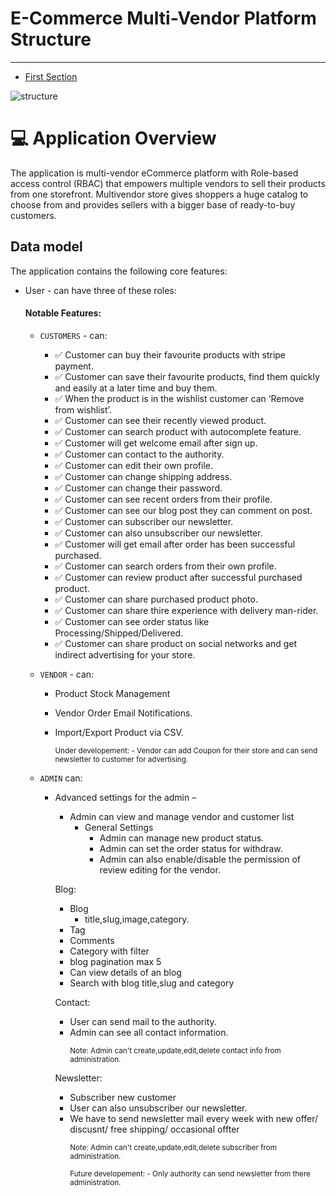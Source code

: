 # E-Commerce Multi-Vendor Platform Structure

---

- [First Section](#section-1)

<a name="section-1"></a>
![structure](/docs/images/project/multi_vendor.png)


# 💻 Application Overview

The application is multi-vendor eCommerce platform with Role-based access control (RBAC) that empowers multiple vendors to sell their products from one storefront. Multivendor store gives shoppers a huge catalog to choose from and provides sellers with a bigger base of ready-to-buy customers.


## Data model

The application contains the following core features:

- User - can have three of these roles:
  #### Notable Features:
    - `CUSTOMERS` - can:
        - ✅ Customer can buy their favourite products with stripe payment.
        - ✅ Customer can save their favourite products, find them quickly and easily at a later time and buy them.
        - ✅ When the product is in the wishlist customer can ‘Remove from wishlist’.
        - ✅ Customer can see their recently viewed product.
        - ✅ Customer can search product with autocomplete feature.
        - ✅ Customer will get welcome email after sign up.
        - ✅ Customer can contact to the authority.
        - ✅ Customer can edit their own profile.
        - ✅ Customer can change shipping address.
        - ✅ Customer can change their password.
        - ✅ Customer can see recent orders from their profile.
        - ✅ Customer can see our blog post they can comment on post.
        - ✅ Customer can subscriber our newsletter.
        - ✅ Customer can also unsubscriber our newsletter.
        - ✅ Customer will get email after order has been successful purchased.
        - ✅ Customer can search orders from their own profile.
        - ✅ Customer can review product after successful purchased product.
        - ✅ Customer can share purchased product photo.
        - ✅ Customer can share thire experience with delivery man-rider.
        - ✅ Customer can see order status like Processing/Shipped/Delivered.
        - ✅ Customer can share product on social networks and get indirect advertising for your store.

    - `VENDOR` - can:
        - Product Stock Management
        - Vendor Order Email Notifications.
        - Import/Export Product via CSV.

            <p><small>Under developement: - Vendor can add Coupon for their store and can send newsletter to customer for advertising.</small></p>

    - `ADMIN` can:

        - Advanced settings for the admin –
            - Admin can view and manage vendor  and customer list
                - General Settings
                    - Admin can manage new product status.
                    - Admin can set the order status for withdraw.
                    - Admin can also enable/disable the permission of review editing for the vendor.

          Blog:
            - Blog
                - title,slug,image,category.
            - Tag
            - Comments
            - Category with filter
            - blog pagination max 5
            - Can view details of an blog
            - Search with blog title,slug and category

          Contact:
            - User can send mail to the authority.
            - Admin can see all contact information.
              <p><small>Note: Admin can't create,update,edit,delete  contact info from administration.</small></p>

          Newsletter:
            - Subscriber new customer
            - User can also unsubscriber our newsletter.
            - We have to send newsletter mail every week with new offer/ discusnt/ free shipping/ occasional offter
                <p><small>Note: Admin can't create,update,edit,delete  subscriber from administration.</small></p>      
                <p><small>Future developement:
                    - Only authority can send newsletter from there administration.
                  </small></p>


